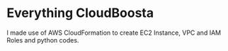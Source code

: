 # Everything CloudBoosta

I made use of AWS CloudFormation to create EC2 Instance, VPC and IAM Roles and python codes.